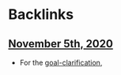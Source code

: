 
# Backlinks
## [November 5th, 2020](<November 5th, 2020.md>)
- For the [goal-clarification](<goal-clarification.md>),

